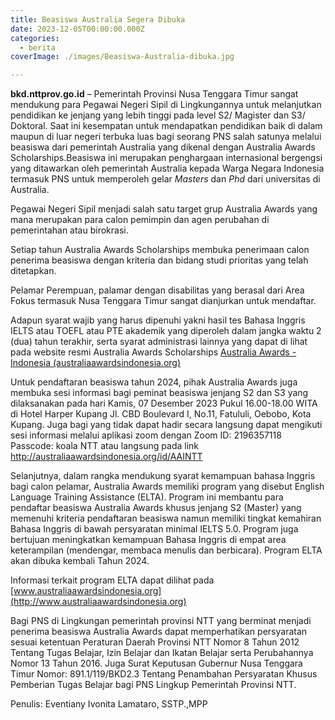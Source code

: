 ```yaml
---
title: Beasiswa Australia Segera Dibuka
date: 2023-12-05T00:00:00.000Z
categories:
  - berita
coverImage: ./images/Beasiswa-Australia-dibuka.jpg

---
```


**bkd.nttprov.go.id** – Pemerintah Provinsi Nusa Tenggara Timur sangat mendukung para Pegawai Negeri Sipil di Lingkungannya untuk melanjutkan pendidikan ke jenjang yang lebih tinggi pada level S2/ Magister dan S3/ Doktoral. Saat ini kesempatan untuk mendapatkan pendidikan baik di dalam maupun di luar negeri terbuka luas bagi seorang PNS salah satunya melalui beasiswa dari pemerintah Australia yang dikenal dengan Australia Awards Scholarships.Beasiswa ini merupakan penghargaan internasional bergengsi yang ditawarkan oleh pemerintah Australia kepada Warga Negara Indonesia termasuk PNS untuk memperoleh gelar *Masters* dan *Phd* dari universitas di Australia.

Pegawai Negeri Sipil menjadi salah satu target grup Australia Awards yang mana merupakan para calon pemimpin dan agen perubahan di pemerintahan atau birokrasi.

Setiap tahun Australia Awards Scholarships membuka penerimaan calon penerima beasiswa dengan kriteria dan bidang studi prioritas yang telah ditetapkan.

Pelamar Perempuan, palamar dengan disabilitas yang berasal dari Area Fokus termasuk Nusa Tenggara Timur sangat dianjurkan untuk mendaftar.

Adapun syarat wajib yang harus dipenuhi yakni hasil tes Bahasa Inggris IELTS atau TOEFL atau PTE akademik yang diperoleh dalam jangka waktu 2 (dua) tahun terakhir, serta syarat administrasi lainnya yang dapat di lihat pada website resmi Australia Awards Scholarships [Australia Awards - Indonesia (australiaawardsindonesia.org)](https://www.australiaawardsindonesia.org/)

Untuk pendaftaran beasiswa tahun 2024, pihak Australia Awards juga membuka sesi informasi bagi peminat beasiswa jenjang S2 dan S3 yang dilaksanakan pada hari Kamis, 07 Desember 2023 Pukul 16.00-18.00 WITA di Hotel Harper Kupang Jl. CBD Boulevard I, No.11, Fatululi, Oebobo, Kota Kupang. Juga bagi yang tidak dapat hadir secara langsung dapat mengikuti sesi informasi melalui aplikasi zoom dengan Zoom ID: 2196357118 Passcode: koala NTT atau langsung pada link <http://australiaawardsindonesia.org/id/AAINTT>

Selanjutnya, dalam rangka mendukung syarat kemampuan bahasa Inggris bagi calon pelamar, Australia Awards memiliki program yang disebut English Language Training Assistance (ELTA). Program ini membantu para pendaftar beasiswa Australia Awards khusus jenjang S2 (Master) yang memenuhi kriteria pendaftaran beasiswa namun memiliki tingkat kemahiran Bahasa Inggris di bawah persyaratan minimal IELTS 5.0. Program juga bertujuan meningkatkan kemampuan Bahasa Inggris di empat area keterampilan (mendengar, membaca menulis dan berbicara). Program ELTA akan dibuka kembali Tahun 2024.

Informasi terkait program ELTA dapat dilihat pada [www.australiaawardsindonesia.org](http://www.australiaawardsindonesia.org)

Bagi PNS di Lingkungan pemerintah provinsi NTT yang berminat menjadi penerima beasiswa Australia Awards dapat memperhatikan persyaratan sesuai ketentuan Peraturan Daerah Provinsi NTT Nomor 8 Tahun 2012 Tentang Tugas Belajar, Izin Belajar dan Ikatan Belajar serta Perubahannya Nomor 13 Tahun 2016. Juga Surat Keputusan Gubernur Nusa Tenggara Timur Nomor: 891.1/119/BKD2.3 Tentang Penambahan Persyaratan Khusus Pemberian Tugas Belajar bagi PNS Lingkup Pemerintah Provinsi NTT.

Penulis: Eventiany Ivonita Lamataro, SSTP.,MPP
